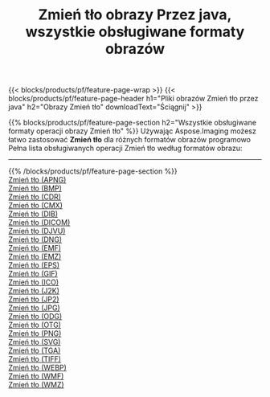 ﻿---
title: Zmień tło obrazy Przez java, wszystkie obsługiwane formaty obrazów 
weight: 3920
url: /pl/java/change-background 
lang: pl
langdirlevel: 2
locales: zh-hans,ja,it,ru,de,es,fr,nl,id,lt,pl,pt,vi,tr,ko,zh-hant,ar,hi,th,sv,cs,uk,he
description: Używając Aspose.Imaging możesz łatwo Zmień tło obrazy Via java
---

{{< blocks/products/pf/feature-page-wrap >}}
{{< blocks/products/pf/feature-page-header h1="Pliki obrazów Zmień tło przez java" h2="Obrazy Zmień tło" downloadText="Ściągnij" >}}


{{% blocks/products/pf/feature-page-section  h2="Wszystkie obsługiwane formaty operacji obrazy Zmień tło" %}}
Używając Aspose.Imaging możesz łatwo zastosować **Zmień tło** dla różnych formatów obrazów programowo
<br/>
Pełna lista obsługiwanych operacji Zmień tło według formatów obrazu:
<hr/>
{{% /blocks/products/pf/feature-page-section %}}
<div class="container-fluid productfamilypage bg-gray">
    <div class="convertypes bg-gray agp-content section">
        <div class="container">
		<div class="row other-converters">
		    <div class='col-md-2 other-converter remove-lp remove-rp'><a href="/imaging/pl/java/change-background/apng" >Zmień tło (APNG)</a></div><div class='col-md-2 other-converter remove-lp remove-rp'><a href="/imaging/pl/java/change-background/bmp" >Zmień tło (BMP)</a></div><div class='col-md-2 other-converter remove-lp remove-rp'><a href="/imaging/pl/java/change-background/cdr" >Zmień tło (CDR)</a></div><div class='col-md-2 other-converter remove-lp remove-rp'><a href="/imaging/pl/java/change-background/cmx" >Zmień tło (CMX)</a></div><div class='col-md-2 other-converter remove-lp remove-rp'><a href="/imaging/pl/java/change-background/dib" >Zmień tło (DIB)</a></div><div class='col-md-2 other-converter remove-lp remove-rp'><a href="/imaging/pl/java/change-background/dicom" >Zmień tło (DICOM)</a></div><div class='col-md-2 other-converter remove-lp remove-rp'><a href="/imaging/pl/java/change-background/djvu" >Zmień tło (DJVU)</a></div><div class='col-md-2 other-converter remove-lp remove-rp'><a href="/imaging/pl/java/change-background/dng" >Zmień tło (DNG)</a></div><div class='col-md-2 other-converter remove-lp remove-rp'><a href="/imaging/pl/java/change-background/emf" >Zmień tło (EMF)</a></div><div class='col-md-2 other-converter remove-lp remove-rp'><a href="/imaging/pl/java/change-background/emz" >Zmień tło (EMZ)</a></div><div class='col-md-2 other-converter remove-lp remove-rp'><a href="/imaging/pl/java/change-background/eps" >Zmień tło (EPS)</a></div><div class='col-md-2 other-converter remove-lp remove-rp'><a href="/imaging/pl/java/change-background/gif" >Zmień tło (GIF)</a></div><div class='col-md-2 other-converter remove-lp remove-rp'><a href="/imaging/pl/java/change-background/ico" >Zmień tło (ICO)</a></div><div class='col-md-2 other-converter remove-lp remove-rp'><a href="/imaging/pl/java/change-background/j2k" >Zmień tło (J2K)</a></div><div class='col-md-2 other-converter remove-lp remove-rp'><a href="/imaging/pl/java/change-background/jp2" >Zmień tło (JP2)</a></div><div class='col-md-2 other-converter remove-lp remove-rp'><a href="/imaging/pl/java/change-background/jpg" >Zmień tło (JPG)</a></div><div class='col-md-2 other-converter remove-lp remove-rp'><a href="/imaging/pl/java/change-background/odg" >Zmień tło (ODG)</a></div><div class='col-md-2 other-converter remove-lp remove-rp'><a href="/imaging/pl/java/change-background/otg" >Zmień tło (OTG)</a></div><div class='col-md-2 other-converter remove-lp remove-rp'><a href="/imaging/pl/java/change-background/png" >Zmień tło (PNG)</a></div><div class='col-md-2 other-converter remove-lp remove-rp'><a href="/imaging/pl/java/change-background/svg" >Zmień tło (SVG)</a></div><div class='col-md-2 other-converter remove-lp remove-rp'><a href="/imaging/pl/java/change-background/tga" >Zmień tło (TGA)</a></div><div class='col-md-2 other-converter remove-lp remove-rp'><a href="/imaging/pl/java/change-background/tiff" >Zmień tło (TIFF)</a></div><div class='col-md-2 other-converter remove-lp remove-rp'><a href="/imaging/pl/java/change-background/webp" >Zmień tło (WEBP)</a></div><div class='col-md-2 other-converter remove-lp remove-rp'><a href="/imaging/pl/java/change-background/wmf" >Zmień tło (WMF)</a></div><div class='col-md-2 other-converter remove-lp remove-rp'><a href="/imaging/pl/java/change-background/wmz" >Zmień tło (WMZ)</a></div>
                </div>
        </div>
    </div>
</div>
<br/>



